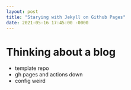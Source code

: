 ```yaml
---
layout: post
title: "Starying with Jekyll on Github Pages"
date: 2021-05-16 17:45:00 -0000
---
```


# Thinking about a blog

- template repo
- gh pages and actions down
- config weird
